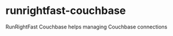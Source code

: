 runrightfast-couchbase
======================

RunRightFast Couchbase helps managing Couchbase connections
